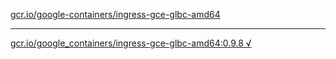 [gcr.io/google-containers/ingress-gce-glbc-amd64](https://hub.docker.com/r/sqeven/ingress-gce-glbc-amd64/tags/) 

----
[gcr.io/google_containers/ingress-gce-glbc-amd64:0.9.8 √](https://hub.docker.com/r/sqeven/ingress-gce-glbc-amd64/tags/)

